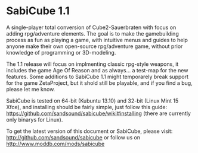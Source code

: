SabiCube 1.1
============

A single-player total conversion of Cube2-Sauerbraten with focus on adding rpg/adventure elements.
The goal is to make the gamebuilding process as fun as playing a game, with intuitive menus and guides
to help anyone make their own open-source rpg/adventure game, without prior knowledge of programming or 3D-modeling.

The 1.1 release will focus on implmenting classic rpg-style weapons, it includes the game Age Of Reason and as always... a test-map for the new features. Some additions to SabiCube 1.1 might temporarely break support for the game ZetaProject, but it shold still be playable, and if you find a bug, please let me know.

SabiCube is tested on 64-bit (Kubuntu 13.10) and 32-bit (Linux Mint 15 Xfce), and installing should be fairly simple, just follow this guide: https://github.com/sandsound/sabicube/wiki#installing (there are currently only binarys for Linux).

To get the latest version of this document or SabiCube, please visit:
http://github.com/sandsound/sabicube or follow us on http://www.moddb.com/mods/sabicube
